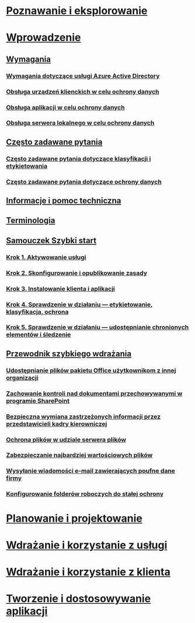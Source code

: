 # [Poznawanie i eksplorowanie](/information-protection/understand-explore/what-is-information-protection)
# [Wprowadzenie](requirements-azure-rms.md)
## [Wymagania](requirements-azure-rms.md)
### [Wymagania dotyczące usługi Azure Active Directory](requirements-azure-ad.md)
### [Obsługa urządzeń klienckich w celu ochrony danych](requirements-client-devices.md)
### [Obsługa aplikacji w celu ochrony danych](requirements-applications.md)
### [Obsługa serwera lokalnego w celu ochrony danych](requirements-servers.md)
## [Często zadawane pytania](faqs.md)
### [Często zadawane pytania dotyczące klasyfikacji i etykietowania](faqs-infoprotect.md)
### [Często zadawane pytania dotyczące ochrony danych](faqs-rms.md)
## [Informacje i pomoc techniczna](information-support.md)
## [Terminologia](terminology.md)
## [Samouczek Szybki start](infoprotect-quick-start-tutorial.md)
### [Krok 1. Aktywowanie usługi](infoprotect-tutorial-step1.md)
### [Krok 2. Skonfigurowanie i opublikowanie zasady](infoprotect-tutorial-step2.md)
### [Krok 3. Instalowanie klienta i aplikacji](infoprotect-tutorial-step3.md)
### [Krok 4. Sprawdzenie w działaniu — etykietowanie, klasyfikacja, ochrona](infoprotect-tutorial-step4.md)
### [Krok 5. Sprawdzenie w działaniu — udostępnianie chronionych elementów i śledzenie](infoprotect-tutorial-step5.md)
## [Przewodnik szybkiego wdrażania](rapid-deployment-guide.md)
### [Udostępnianie plików pakietu Office użytkownikom z innej organizacji](scenario-share-office-file-externally.md)
### [Zachowanie kontroli nad dokumentami przechowywanymi w programie SharePoint](scenario-sharepoint.md)
### [Bezpieczna wymiana zastrzeżonych informacji przez przedstawicieli kadry kierowniczej](scenario-executives-email.md)
### [Ochrona plików w udziale serwera plików](scenario-fci.md)
### [Zabezpieczanie najbardziej wartościowych plików](scenario-secure-most-valuable-files.md)
### [Wysyłanie wiadomości e-mail zawierających poufne dane firmy](scenario-company-confidential-email.md)
### [Konfigurowanie folderów roboczych do stałej ochrony](scenario-work-folders.md)
# [Planowanie i projektowanie](/information-protection/plan-design/deployment-roadmap)
# [Wdrażanie i korzystanie z usługi](/information-protection/deploy-use/activate-service)
# [Wdrażanie i korzystanie z klienta](/information-protection/rms-client/use-client)
# [Tworzenie i dostosowywanie aplikacji](/information-protection/develop/developers-guide)



<!--HONumber=Sep16_HO5-->


